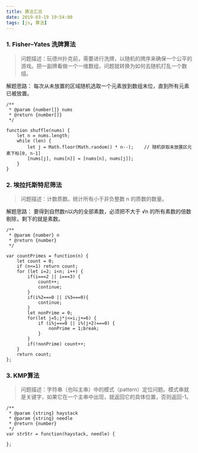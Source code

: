 ```yaml
---
title: 算法汇总
date: 2019-03-19 19:54:00
tags: [js, 算法]
---
```

### 1. Fisher–Yates 洗牌算法
> 问题描述：玩德州扑克前，需要进行洗牌，以随机的牌序来确保一个公平的游戏。把一副牌看做一个一维数组，问题就转换为如何去随机打乱一个数组。

解题思路： 每次从未放置的区域随机选取一个元素放到数组末位，直到所有元素已被放置。

```
/**
 * @param {number[]} nums
 * @return {number[]}
 */

function shuffle(nums) {
    let n = nums.length;
    while (len) {
        let j = Math.floor(Math.random() * n--);	// 随机获取未放置区元素下标[0, n-1]
        [nums[j], nums[n]] = [nums[n], nums[j]];
    }
}
```
<!--more-->
### 2. 埃拉托斯特尼筛法
> 问题描述：计数质数。统计所有小于非负整数 n 的质数的数量。

解题思路： 要得到自然数n以内的全部素数，必须把不大于 &radic;n 的所有素数的倍数剔除，剩下的就是素数。

```
/**
 * @param {number} n
 * @return {number}
 */

var countPrimes = function(n) {
    let count = 0;
    if (n<=1) return count;
    for (let i=2; i<n; i++) {
        if(i===2 || i===3) {
            count++;
            continue;
        }
        if(i%2===0 || i%3===0){
            continue;
        }
        let nonPrime = 0;
        for(let j=5;j*j<=i;j+=6) {
            if (i%j===0 || i%(j+2)===0) {
                nonPrime = 1;break;
            }
        }
        if(!nonPrime) count++;
    }
    return count;
};
```
### 3. KMP算法
> 问题描述：字符串（也叫主串）中的模式（pattern）定位问题。模式串就是关键字，如果它在一个主串中出现，就返回它的具体位置，否则返回-1。

```
/**
 * @param {string} haystack
 * @param {string} needle
 * @return {number}
 */
var strStr = function(haystack, needle) {

};
```

